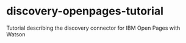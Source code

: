 # discovery-openpages-tutorial
Tutorial describing the discovery connector for IBM Open Pages with Watson

